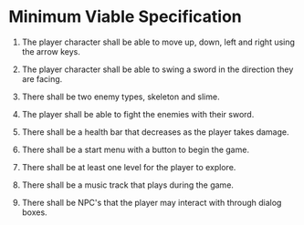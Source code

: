 # Minimum Viable Specification

1. The player character shall be able to move up, down, left and right using the arrow keys.

2. The player character shall be able to swing a sword in the direction they are facing.

3. There shall be two enemy types, skeleton and slime.

4. The player shall be able to fight the enemies with their sword.

5. There shall be a health bar that decreases as the player takes damage.

5. There shall be a start menu with a button to begin the game.

6. There shall be at least one level for the player to explore.

7. There shall be a music track that plays during the game.

8. There shall be NPC's that the player may interact with through dialog boxes.
